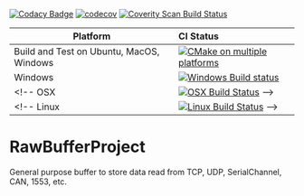 
[![Codacy Badge](https://app.codacy.com/project/badge/Grade/832fd9eab7d644e9bc3e80ed8408631f)](https://www.codacy.com/gh/sakcakoca/RawBufferProject/dashboard?utm_source=github.com&amp;utm_medium=referral&amp;utm_content=sakcakoca/RawBufferProject&amp;utm_campaign=Badge_Grade)
[![codecov](https://codecov.io/gh/sakcakoca/RawBufferProject/branch/master/graph/badge.svg?token=X4W14HNP37)](https://codecov.io/gh/sakcakoca/RawBufferProject)
<a href="https://scan.coverity.com/projects/sakcakoca-rawbufferproject">
  <img alt="Coverity Scan Build Status"
       src="https://scan.coverity.com/projects/23025/badge.svg"/>
</a>

Platform | CI Status
---------|:---------
Build and Test on Ubuntu, MacOS, Windows | [![CMake on multiple platforms](https://github.com/sakcakoca/RawBufferProject/actions/workflows/cmake-multi-platform.yml/badge.svg)](https://github.com/sakcakoca/RawBufferProject/actions/workflows/cmake-multi-platform.yml)
Windows  | [![Windows Build status](https://ci.appveyor.com/api/projects/status/github/sakcakoca/RawBufferProject?branch=master&svg=true)](https://ci.appveyor.com/project/sakcakoca/rawbufferproject)
<!-- OSX      | [![OSX Build Status](http://badges.herokuapp.com/travis/sakcakoca/RawBufferProject?env=BADGE=OSX&label=build&branch=master)](https://travis-ci.org/sakcakoca/RawBufferProject) -->
<!-- Linux    | [![Linux Build Status](http://badges.herokuapp.com/travis/sakcakoca/RawBufferProject?env=BADGE=Ubuntu_18.04&label=build&branch=master)](https://travis-ci.org/sakcakoca/RawBufferProject) -->


# RawBufferProject
General purpose buffer to store data read from TCP, UDP, SerialChannel, CAN, 1553, etc.
